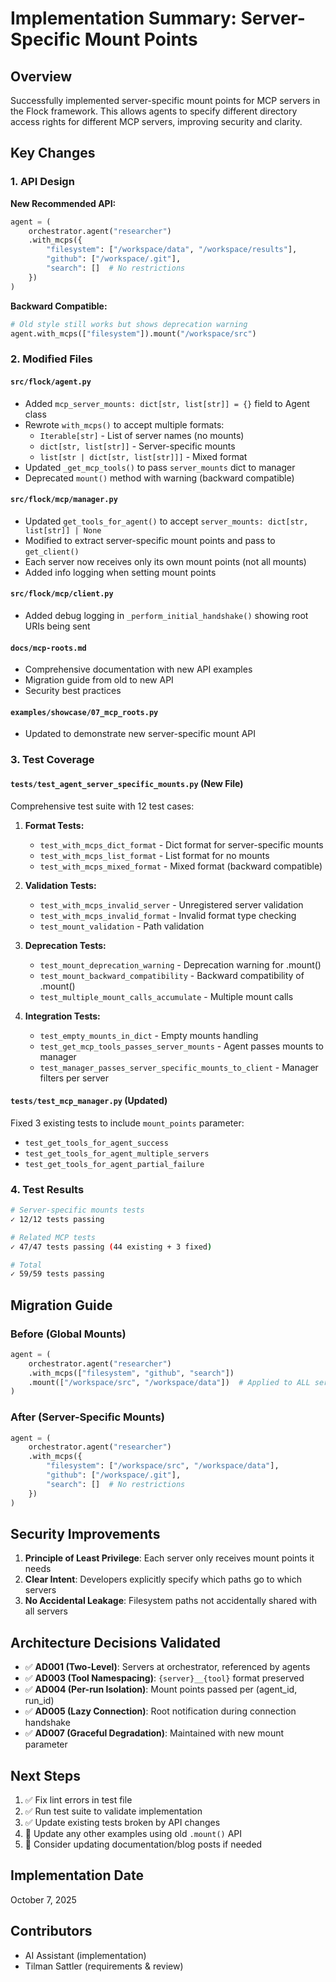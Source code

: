 # Implementation Summary: Server-Specific Mount Points

## Overview

Successfully implemented server-specific mount points for MCP servers in the Flock framework. This allows agents to specify different directory access rights for different MCP servers, improving security and clarity.

## Key Changes

### 1. API Design

**New Recommended API:**
```python
agent = (
    orchestrator.agent("researcher")
    .with_mcps({
        "filesystem": ["/workspace/data", "/workspace/results"],
        "github": ["/workspace/.git"],
        "search": []  # No restrictions
    })
)
```

**Backward Compatible:**
```python
# Old style still works but shows deprecation warning
agent.with_mcps(["filesystem"]).mount("/workspace/src")
```

### 2. Modified Files

#### `src/flock/agent.py`
- Added `mcp_server_mounts: dict[str, list[str]] = {}` field to Agent class
- Rewrote `with_mcps()` to accept multiple formats:
  - `Iterable[str]` - List of server names (no mounts)
  - `dict[str, list[str]]` - Server-specific mounts
  - `list[str | dict[str, list[str]]]` - Mixed format
- Updated `_get_mcp_tools()` to pass `server_mounts` dict to manager
- Deprecated `mount()` method with warning (backward compatible)

#### `src/flock/mcp/manager.py`
- Updated `get_tools_for_agent()` to accept `server_mounts: dict[str, list[str]] | None`
- Modified to extract server-specific mount points and pass to `get_client()`
- Each server now receives only its own mount points (not all mounts)
- Added info logging when setting mount points

#### `src/flock/mcp/client.py`
- Added debug logging in `_perform_initial_handshake()` showing root URIs being sent

#### `docs/mcp-roots.md`
- Comprehensive documentation with new API examples
- Migration guide from old to new API
- Security best practices

#### `examples/showcase/07_mcp_roots.py`
- Updated to demonstrate new server-specific mount API

### 3. Test Coverage

#### `tests/test_agent_server_specific_mounts.py` (New File)
Comprehensive test suite with 12 test cases:

1. **Format Tests:**
   - `test_with_mcps_dict_format` - Dict format for server-specific mounts
   - `test_with_mcps_list_format` - List format for no mounts  
   - `test_with_mcps_mixed_format` - Mixed format (backward compatible)

2. **Validation Tests:**
   - `test_with_mcps_invalid_server` - Unregistered server validation
   - `test_with_mcps_invalid_format` - Invalid format type checking
   - `test_mount_validation` - Path validation

3. **Deprecation Tests:**
   - `test_mount_deprecation_warning` - Deprecation warning for .mount()
   - `test_mount_backward_compatibility` - Backward compatibility of .mount()
   - `test_multiple_mount_calls_accumulate` - Multiple mount calls

4. **Integration Tests:**
   - `test_empty_mounts_in_dict` - Empty mounts handling
   - `test_get_mcp_tools_passes_server_mounts` - Agent passes mounts to manager
   - `test_manager_passes_server_specific_mounts_to_client` - Manager filters per server

#### `tests/test_mcp_manager.py` (Updated)
Fixed 3 existing tests to include `mount_points` parameter:
- `test_get_tools_for_agent_success`
- `test_get_tools_for_agent_multiple_servers`  
- `test_get_tools_for_agent_partial_failure`

### 4. Test Results

```bash
# Server-specific mounts tests
✓ 12/12 tests passing

# Related MCP tests
✓ 47/47 tests passing (44 existing + 3 fixed)

# Total
✓ 59/59 tests passing
```

## Migration Guide

### Before (Global Mounts)
```python
agent = (
    orchestrator.agent("researcher")
    .with_mcps(["filesystem", "github", "search"])
    .mount(["/workspace/src", "/workspace/data"])  # Applied to ALL servers
)
```

### After (Server-Specific Mounts)
```python
agent = (
    orchestrator.agent("researcher")
    .with_mcps({
        "filesystem": ["/workspace/src", "/workspace/data"],
        "github": ["/workspace/.git"],
        "search": []  # No restrictions
    })
)
```

## Security Improvements

1. **Principle of Least Privilege**: Each server only receives mount points it needs
2. **Clear Intent**: Developers explicitly specify which paths go to which servers
3. **No Accidental Leakage**: Filesystem paths not accidentally shared with all servers

## Architecture Decisions Validated

- ✅ **AD001 (Two-Level)**: Servers at orchestrator, referenced by agents
- ✅ **AD003 (Tool Namespacing)**: `{server}__{tool}` format preserved
- ✅ **AD004 (Per-run Isolation)**: Mount points passed per (agent_id, run_id)
- ✅ **AD005 (Lazy Connection)**: Root notification during connection handshake
- ✅ **AD007 (Graceful Degradation)**: Maintained with new mount parameter

## Next Steps

1. ✅ Fix lint errors in test file
2. ✅ Run test suite to validate implementation
3. ✅ Update existing tests broken by API changes
4. 🔲 Update any other examples using old `.mount()` API
5. 🔲 Consider updating documentation/blog posts if needed

## Implementation Date

October 7, 2025

## Contributors

- AI Assistant (implementation)
- Tilman Sattler (requirements & review)

